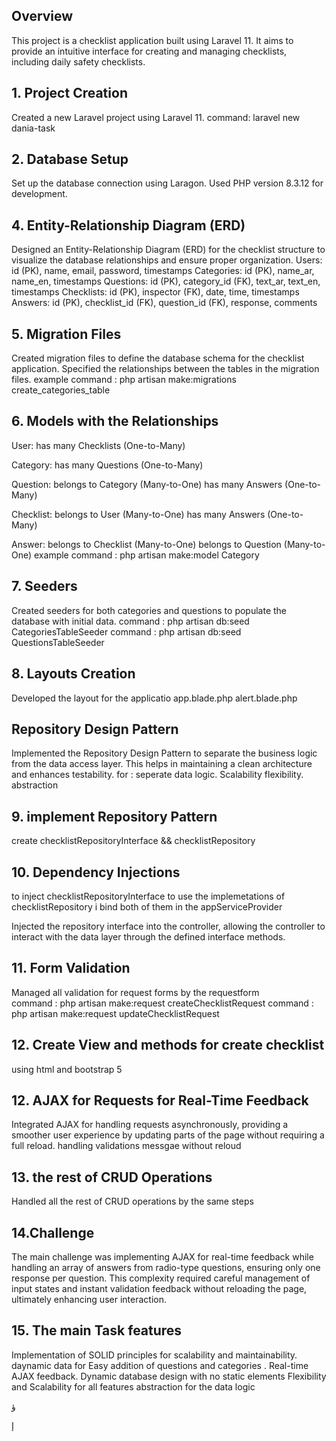 ##  Overview
This project is a checklist application built using Laravel 11. It aims to provide an intuitive interface for creating and managing checklists, including daily safety checklists.


## 1. Project Creation
Created a new Laravel project using Laravel 11.
command: laravel new dania-task

## 2. Database Setup
Set up the database connection using Laragon.
Used PHP version 8.3.12 for development.


##  4. Entity-Relationship Diagram (ERD)
Designed an Entity-Relationship Diagram (ERD) for the checklist structure to visualize the database relationships and ensure proper organization.
Users: id (PK), name, email, password, timestamps
Categories: id (PK), name_ar, name_en, timestamps
Questions: id (PK), category_id (FK), text_ar, text_en, timestamps
Checklists: id (PK), inspector (FK), date, time, timestamps
Answers: id (PK), checklist_id (FK), question_id (FK), response, comments


##  5. Migration Files
Created migration files to define the database schema for the checklist application.
Specified the relationships between the tables in the migration files.
 example command : php artisan make:migrations create_categories_table

## 6. Models with the Relationships

User:
has many Checklists (One-to-Many)

Category:
has many Questions (One-to-Many)

Question:
belongs to Category (Many-to-One)
has many Answers (One-to-Many)

Checklist:
belongs to User (Many-to-One)
has many Answers (One-to-Many)

Answer:
belongs to Checklist (Many-to-One)
belongs to Question (Many-to-One)
 example command : php artisan make:model Category
##  7. Seeders
Created seeders for both categories and questions to populate the database with initial data.
command : php artisan db:seed CategoriesTableSeeder
command : php artisan db:seed QuestionsTableSeeder


## 8. Layouts Creation
Developed the layout for the applicatio 
app.blade.php 
alert.blade.php

##  Repository Design Pattern
Implemented the Repository Design Pattern to separate the business logic from the data access layer. This helps in maintaining a clean architecture and enhances testability.
for :
seperate data logic.
Scalability
flexibility.
abstraction 
## 9. implement  Repository Pattern
create   checklistRepositoryInterface && checklistRepository

## 10. Dependency Injections
to inject checklistRepositoryInterface to use the implemetations of checklistRepository i bind both of them in the appServiceProvider

Injected the repository interface into the controller, allowing the controller to interact with the data layer through the defined interface methods.

## 11. Form Validation
Managed all validation for request forms by the requestform  
command : php artisan make:request createChecklistRequest
command : php artisan make:request updateChecklistRequest

## 12. Create View and methods for create checklist
using html and bootstrap 5

## 12. AJAX for Requests for Real-Time Feedback
Integrated AJAX for handling requests asynchronously, providing a smoother user experience by updating parts of the page without requiring a full reload.
handling validations messgae without reloud

## 13. the rest of CRUD Operations
Handled all the rest of CRUD operations by the same steps 

## 14.Challenge 
The main challenge was implementing AJAX for real-time feedback while handling an array of answers from radio-type questions, ensuring only one response per question. This complexity required careful management of input states and instant validation feedback without reloading the page, ultimately enhancing user interaction.

## 15. The main Task features
Implementation of SOLID principles for scalability and maintainability.
daynamic data for Easy addition of questions and categories . 
Real-time AJAX feedback.
Dynamic database design with no static elements
Flexibility and Scalability for all features
abstraction for the data logic 
 
ؤ









إ

